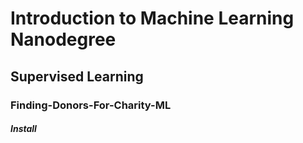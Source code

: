 # Introduction to Machine Learning Nanodegree

## Supervised Learning
### Finding-Donors-For-Charity-ML
##### Install
